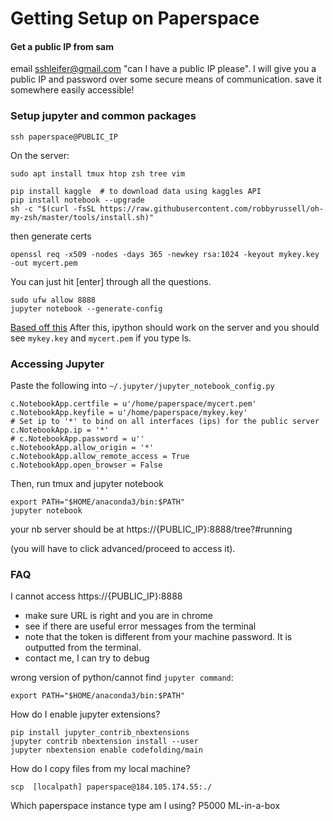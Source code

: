 # Getting Setup on Paperspace

#### Get a public IP from sam
email sshleifer@gmail.com "can I have a public IP please".
I will give you a public IP and password over some secure means of communication.
save it somewhere easily accessible!


### Setup jupyter and common packages

`ssh paperspace@PUBLIC_IP`
 

On the server:

```
sudo apt install tmux htop zsh tree vim
```

```
pip install kaggle  # to download data using kaggles API
pip install notebook --upgrade
sh -c "$(curl -fsSL https://raw.githubusercontent.com/robbyrussell/oh-my-zsh/master/tools/install.sh)"
```
then generate certs
```
openssl req -x509 -nodes -days 365 -newkey rsa:1024 -keyout mykey.key -out mycert.pem
```
You can just hit [enter] through all the questions.

```
sudo ufw allow 8888
jupyter notebook --generate-config
```
[Based off this](https://by-the-water.github.io/posts/2017/05/16/setting-up-a-jupyter-notebook-server-on-paperspace.html)
After this, ipython should work on the server and you should see `mykey.key` and `mycert.pem` if you type ls.




### Accessing Jupyter
Paste the following into `~/.jupyter/jupyter_notebook_config.py`
```
c.NotebookApp.certfile = u'/home/paperspace/mycert.pem'
c.NotebookApp.keyfile = u'/home/paperspace/mykey.key'
# Set ip to '*' to bind on all interfaces (ips) for the public server
c.NotebookApp.ip = '*'
# c.NotebookApp.password = u''
c.NotebookApp.allow_origin = '*'
c.NotebookApp.allow_remote_access = True
c.NotebookApp.open_browser = False
```

Then, run tmux and jupyter notebook
```
export PATH="$HOME/anaconda3/bin:$PATH"
jupyter notebook
```

your nb server should be at https://{PUBLIC_IP}:8888/tree?#running

(you will have to click advanced/proceed to access it).


    

### FAQ

I cannot access https://{PUBLIC_IP}:8888

- make sure URL is right and you are in chrome
- see if there are useful error messages from the terminal
- note that the token  is different from your machine password. It is outputted from the terminal.
- contact me, I can try to debug
    

wrong version of python/cannot find `jupyter command`:
```
export PATH="$HOME/anaconda3/bin:$PATH"
```


How do I enable jupyter extensions?
```
pip install jupyter_contrib_nbextensions
jupyter contrib nbextension install --user
jupyter nbextension enable codefolding/main
```

How do I copy files from my local machine?
```
scp  [localpath] paperspace@184.105.174.55:./
```


Which paperspace instance type am I using?
P5000 ML-in-a-box
